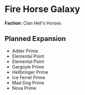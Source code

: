 # Fire Horse Galaxy
**Faction:** Clan Hell's Horses
## Planned Expansion
- Adder Prime
- Elemental Point
- Elemental Point
- Gargoyle Prime
- Hellbringer Prime
- Ice Ferret Prime
- Mad Dog Prime
- Nova Prime
